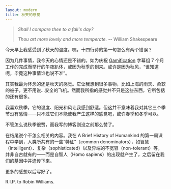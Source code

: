```yaml
---
layout: modern
title: 秋天的感觉
---
```


> *Shall I compare thee to a fall's day?*
>
> *Thou art more lovely and more temperate.* -- William Shakespeare

今天早上我感受到了秋天的温度。咦，十四行诗的第一句怎么有两个错误？

因为几件事情，我今天的心情还是不错的。如为庆祝 [Gamification](https://www.coursera.org/course/gamification) 字幕组 7 个月工作的完成而举行的午夜趴体，或因为秋季的到来。或许是因为秋风，“谁知道呢，毕竟这种事情谁也说不准”。

其实我最为怀念的还是秋天的感觉。它让我想到很多事物，比如上海的雨天、柔软的被子，更不用说...安全的飞机。然而我所指的感觉并不只是这些东西，它所包括的还有很多。

我喜欢秋季，它的温度、阳光和风让我感到舒适。但这并不意味着我对其它三个季节没有感情——只不过它们不能使我产生这样的感觉吧，或许春季和冬季可以。

不管怎么说秋季很赞，而我写的博客则没之前那么赞了。

在结尾说个不怎么相关的内容。我在 A Brief History of Humankind 的第一周课程中学到，人类所共有的一些“特征”（common denominators），如智慧（intelligent）、复杂（sophisticated）以及异端的不宽容（non-tolerant）等，并非自古就有的——而是自智人（Homo sapiens）的出现就产生了，之后留在我们的基因中并遗传下来。

更多的感想以后写好了。

R.I.P. to Robin Williams.